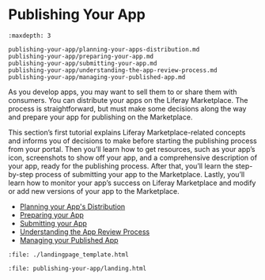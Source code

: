 # Publishing Your App

```{toctree}
:maxdepth: 3

publishing-your-app/planning-your-apps-distribution.md
publishing-your-app/preparing-your-app.md
publishing-your-app/submitting-your-app.md
publishing-your-app/understanding-the-app-review-process.md
publishing-your-app/managing-your-published-app.md
```

As you develop apps, you may want to sell them to or share them with consumers. You can distribute your apps on the Liferay Marketplace. The process is straightforward, but must make some decisions along the way and prepare your app for publishing on the Marketplace.

This section’s first tutorial explains Liferay Marketplace-related concepts and informs you of decisions to make before starting the publishing process from your portal. Then you’ll learn how to get resources, such as your app’s icon, screenshots to show off your app, and a comprehensive description of your app, ready for the publishing process. After that, you’ll learn the step-by-step process of submitting your app to the Marketplace. Lastly, you’ll learn how to monitor your app’s success on Liferay Marketplace and modify or add new versions of your app to the Marketplace.

* [Planning your App's Distribution](./publishing-your-app/planning-your-apps-distribution.md)
* [Preparing your App](./publishing-your-app/preparing-your-app.md)
* [Submitting your App](./publishing-your-app/submitting-your-app.md)
* [Understanding the App Review Process](./publishing-your-app/understanding-the-app-review-process.md)
* [Managing your Published App](./publishing-your-app/managing-your-published-app.md)

```{raw} html
:file: ./landingpage_template.html
```

```{raw} html
:file: publishing-your-app/landing.html
```